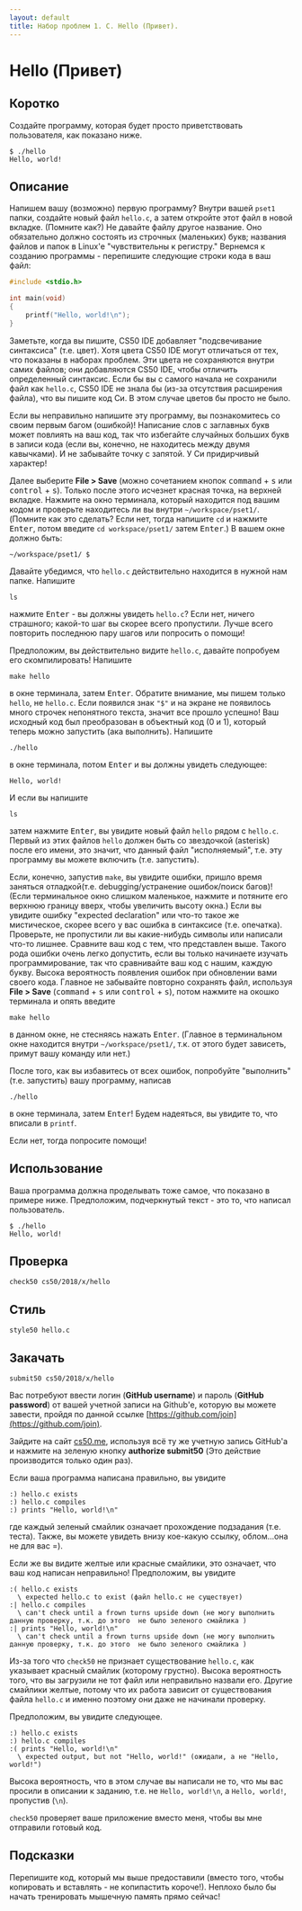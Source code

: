 ```yaml
---
layout: default
title: Набор проблем 1. C. Hello (Привет).
---
```

# Hello (Привет)

## Коротко

Создайте программу, которая будет просто приветствовать пользователя, как показано ниже.
```
$ ./hello
Hello, world!
```
## Описание

Напишем вашу (возможно) первую программу? Внутри вашей `pset1` папки, создайте новый файл `hello.c`, а затем откройте этот файл в новой вкладке. (Помните как?) Не давайте файлу другое название. Оно обязательно должно состоять из строчных (маленьких) букв; названия файлов и папок в Linux'e "чувствительны к регистру." Вернемся к созданию программы - перепишите следующие строки кода в ваш файл:
```c
#include <stdio.h>

int main(void)
{
    printf("Hello, world!\n");
}
```
Заметьте, когда вы пишите, CS50 IDE добавляет "подсвечивание синтаксиса" (т.е. цвет). Хотя цвета CS50 IDE могут отличаться от тех, что показаны в наборах проблем. Эти цвета не сохраняются внутри самих файлов; они добавляются CS50 IDE, чтобы отличить определенный синтаксис. Если бы вы с самого начала не сохранили файл как `hello.c`, CS50 IDE не знала бы (из-за отсутствия расширения файла), что вы пишите код Cи. В этом случае цветов бы просто не было.

Если вы неправильно напишите эту программу, вы познакомитесь со своим первым багом (ошибкой)! Написание слов с заглавных букв может повлиять на ваш код, так что избегайте случайных больших букв в записи кода (если вы, конечно, не находитесь между двумя кавычками). И не забывайте точку с запятой. У Cи придирчивый характер!

Далее выберите **File > Save** (можно сочетанием кнопок <kbd>command</kbd> + <kbd>s</kbd> или <kbd>control</kbd> + <kbd>s</kbd>). Только после этого
исчезнет красная точка, на верхней вкладке. Нажмите на окно терминала, который находится под вашим кодом и проверьте находитесь ли вы внутри `~/workspace/pset1/`. (Помните как это сделать? Если нет, тогда напишите `cd` и нажмите <kbd>Enter</kbd>, потом введите `cd workspace/pset1/` затем <kbd>Enter</kbd>.) В вашем окне
должно быть:
```
~/workspace/pset1/ $
```
Давайте убедимся, что `hello.c` действительно находится в нужной нам папке. Напишите
```
ls
```
нажмите <kbd>Enter</kbd> - вы должны увидеть `hello.c`? Если нет, ничего страшного; какой-то шаг вы скорее всего пропустили. Лучше всего повторить последнюю пару шагов или попросить о помощи!

Предположим, вы действительно видите `hello.c`, давайте попробуем его скомпилировать! Напишите
```
make hello
```
в окне терминала, затем <kbd>Enter</kbd>. Обратите внимание, мы пишем только `hello`, не `hello.c`. Если появился знак `"$"` и на экране не появилось много строчек непонятного текста, значит все прошло успешно! Ваш исходный код был преобразован в объектный код (0 и 1), который теперь можно запустить (ака выполнить). Напишите
```
./hello
```
в окне терминала, потом <kbd>Enter</kbd> и вы должны увидеть следующее:
```
Hello, world!
```
И если вы напишите
```
ls
```
затем нажмите <kbd>Enter</kbd>, вы увидите новый файл `hello` рядом с `hello.c`. Первый из этих файлов `hello` должен быть со звездочкой (asterisk) после его имени, это значит, что данный файл "исполняемый", т.е. эту программу вы можете включить (т.е. запустить).

Если, конечно, запустив `make`, вы увидите ошибки, пришло время заняться отладкой(т.е. debugging/устранение ошибок/поиск багов)! (Если терминальное окно слишком маленькое, нажмите и потяните его верхнюю границу вверх, чтобы увеличить высоту окна.) Если вы увидите ошибку "expected declaration" или что-то такое же мистическое, скорее всего у вас ошибка в синтаксисе (т.е. опечатка). Проверьте, не пропустили ли вы какие-нибудь символы или написали что-то лишнее. Сравните ваш код с тем, что представлен выше. Такого рода ошибки очень легко допустить, если вы только начинаете изучать программирование, так что сравнивайте ваш код с нашим, каждую букву. Высока вероятность появления ошибок при обновлении вами своего кода. Главное не забывайте повторно сохранять файл, используя **File > Save** (<kbd>command</kbd> + <kbd>s</kbd> или <kbd>control</kbd> + <kbd>s</kbd>), потом нажмите на окошко терминала и опять
введите
```
make hello
```
в данном окне, не стесняясь нажать <kbd>Enter</kbd>. (Главное в терминальном окне находится внутри `~/workspace/pset1/`, т.к. от этого будет зависеть, примут вашу команду или нет.)

После того, как вы избавитесь от всех ошибок, попробуйте "выполнить" (т.е. запустить) вашу программу, написав
```
./hello
```
в окне терминала, затем <kbd>Enter</kbd>! Будем надеяться, вы увидите то, что вписали в `printf`.

Если нет, тогда попросите помощи!

## Использование

Ваша программа должна проделывать тоже самое, что показано в примере ниже. Предположим, подчеркнутый текст - это то, что написал пользователь.
```
$ ./hello
Hello, world!
```

## Проверка
```
check50 cs50/2018/x/hello
```

## Стиль
```
style50 hello.c
```

## Закачать
```
submit50 cs50/2018/x/hello
```

Вас потребуют ввести логин (**GitHub username**) и пароль (**GitHub password**) от вашей учетной записи на Github'е, которую вы можете завести, пройдя по данной ссылке [https://github.com/join](https://github.com/join).

Зайдите на сайт [cs50.me](https://cs50.me/), используя всё ту же учетную запись GitHub'а и нажмите на зеленую кнопку **authorize submit50** (Это действие производится только один раз).

Если ваша программа написана правильно, вы увидите
```
:) hello.c exists
:) hello.c compiles
:) prints "Hello, world!\n"
```
где каждый зеленый смайлик означает прохождение подзадания (т.е. теста). Также, вы можете увидеть внизу кое-какую ссылку, облом...она не для вас =).

Если же вы видите желтые или красные смайлики, это означает, что ваш код написан неправильно! Предположим, вы увидите
```
:( hello.c exists
  \ expected hello.c to exist (файл hello.c не существует)
:| hello.c compiles
  \ can't check until a frown turns upside down (не могу выполнить данную проверку, т.к. до этого  не было зеленого смайлика )
:| prints "Hello, world!\n"
  \ can't check until a frown turns upside down (не могу выполнить данную проверку, т.к. до этого  не было зеленого смайлика )
```
Из-за того что `check50` не признает существование `hello.c`, как указывает красный смайлик (которому грустно). Высока вероятность того, что вы загрузили не тот файл или неправильно назвали его. Другие смайлики желтые, потому что их работа зависит от существования файла `hello.c` и именно поэтому они даже не начинали проверку.

Предположим, вы увидите следующее.
```
:) hello.c exists
:) hello.c compiles
:( prints "Hello, world!\n"
  \ expected output, but not "Hello, world!" (ожидали, а не "Hello, world!")
```
Высока вероятность, что в этом случае вы написали не то, что мы вас просили в описании к заданию, т.е. не `Hello, world!\n`, а `Hello, world!`, пропустив (`\n`).

`check50` проверяет ваше приложение вместо меня, чтобы вы мне отправили готовый код.

## Подсказки

Перепишите код, который мы выше предоставили (вместо того, чтобы копировать и вставлять - не копипастить короче!). Неплохо было бы начать тренировать мышечную память прямо сейчас!
